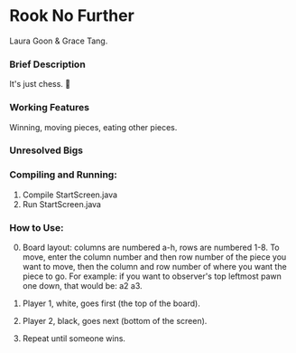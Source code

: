 # Rook No Further
Laura Goon &amp; Grace Tang.

### Brief Description
It's just chess. :clap:

### Working Features
Winning, moving pieces, eating other pieces.
### Unresolved Bigs

### Compiling and Running:
1. Compile StartScreen.java
2. Run StartScreen.java

### How to Use:
0. Board layout: columns are numbered a-h, rows are numbered 1-8. To move, enter the column number and then row number of the piece you want to move, then the column and row number of where you want the piece to go. For example: if you want to observer's top leftmost pawn one down, that would be: a2 a3.  
                   
1. Player 1, white, goes first (the top of the board).
2. Player 2, black, goes next (bottom of the screen).
3. Repeat until someone wins. 
